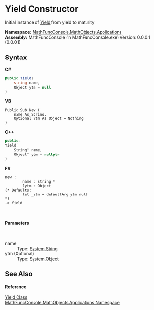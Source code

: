 # Yield Constructor 
 

Initial instance of <a href="cf21bca7-6798-93de-434e-72a827d05327">Yield</a> from yield to maturity

**Namespace:**&nbsp;<a href="d9e4b2f9-9258-2f31-ca55-43e6b838bbc3">MathFuncConsole.MathObjects.Applications</a><br />**Assembly:**&nbsp;MathFuncConsole (in MathFuncConsole.exe) Version: 0.0.0.1 (0.0.0.1)

## Syntax

**C#**<br />
``` C#
public Yield(
	string name,
	Object ytm = null
)
```

**VB**<br />
``` VB
Public Sub New ( 
	name As String,
	Optional ytm As Object = Nothing
)
```

**C++**<br />
``` C++
public:
Yield(
	String^ name, 
	Object^ ytm = nullptr
)
```

**F#**<br />
``` F#
new : 
        name : string * 
        ?ytm : Object 
(* Defaults:
        let _ytm = defaultArg ytm null
*)
-> Yield
```

<br />

#### Parameters
&nbsp;<dl><dt>name</dt><dd>Type: <a href="http://msdn2.microsoft.com/en-us/library/s1wwdcbf" target="_blank">System.String</a><br /></dd><dt>ytm (Optional)</dt><dd>Type: <a href="http://msdn2.microsoft.com/en-us/library/e5kfa45b" target="_blank">System.Object</a><br /></dd></dl>

## See Also


#### Reference
<a href="cf21bca7-6798-93de-434e-72a827d05327">Yield Class</a><br /><a href="d9e4b2f9-9258-2f31-ca55-43e6b838bbc3">MathFuncConsole.MathObjects.Applications Namespace</a><br />